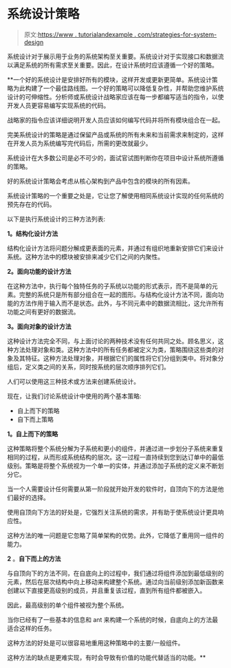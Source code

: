 # 系统设计策略

> 原文:[https://www . tutorialandexample . com/strategies-for-system-design](https://www.tutorialandexample.com/strategies-for-system-design)

系统设计对于展示用于业务的系统架构至关重要。系统设计对于实现接口和数据流以满足系统的所有需求至关重要。因此，在设计系统时应该遵循一个好的策略。

 **一个好的系统设计是安排好所有的模块，这样开发或更新更简单。系统设计策略为此构建了一个最佳路线图。一个好的策略可以降低复杂性，并帮助您维护系统设计的可伸缩性。分析师或系统设计战略家应该在每一步都编写适当的指令，以使开发人员更容易编写实现系统的代码。

战略家的指令应该详细说明开发人员应该如何编写代码并将所有模块组合在一起。

完美系统设计的策略是通过保留产品或系统的所有未来和当前需求来制定的，这样在开发人员为系统编写完代码后，所需的更改就最少。

系统设计在大多数公司是必不可少的，面试官试图判断你在项目中设计系统所遵循的策略。

好的系统设计策略会考虑从核心架构到产品中包含的模块的所有因素。

系统设计策略的一个重要之处是，它让您了解使用相同系统设计实现的任何系统的预先存在的代码。

以下是执行系统设计的三种方法列表:

**1。结构化设计方法**

结构化设计方法将问题分解成更表面的元素，并通过有组织地重新安排它们来设计系统。这种方法中的模块被安排来减少它们之间的内聚性。

**2。面向功能的设计方法**

在这种方法中，执行每个独特任务的子系统以功能的形式表示，而不是简单的元素。完整的系统只是所有部分组合在一起的图形。与结构化设计方法不同，面向功能的方法作用于输入而不是状态。此外，与不同元素中的数据流相比，这允许所有功能之间有更好的数据流。

**3。面向对象的设计方法**

这种设计方法完全不同，与上面讨论的两种技术没有任何共同之处。顾名思义，这种方法处理对象和类。这种方法中的所有任务都被定义为类，策略围绕这些类的对象及其特征。这种方法处理对象，并根据它们的属性将它们分组到类中。将对象分组后，定义类之间的关系，同时按系统的层次顺序排列它们。

人们可以使用这三种技术或方法来创建系统设计。

现在，让我们讨论系统设计中使用的两个基本策略:

*   自上而下的策略
*   自下而上策略

**1。自上而下的策略**

这种策略将整个系统分解为子系统和更小的组件，并通过进一步划分子系统来重复相同的过程，从而形成系统结构的层次。这一过程一直持续到您到达订单中的最低级别。策略是将整个系统视为一个单一的实体，并通过添加子系统的定义来不断划分它。

当一个人需要设计任何需要从第一阶段就开始开发的软件时，自顶向下的方法是他们最好的选择。

使用自顶向下方法的好处是，它强烈关注系统的需求，并有助于使系统设计更具响应性。

这种方法的唯一问题是它忽略了简单架构的优势。此外，它降低了重用同一组件的能力。

**2** 。**自下而上的方法**

与自顶向下的方法不同，在自底向上的过程中，我们通过将组件添加到最低级别的元素，然后在层次结构中向上移动来构建整个系统。通过向当前级别添加新函数来创建以下直接更高级别的成员，并且重复该过程，直到所有组件都被嵌入。

因此，最高级别的单个组件被视为整个系统。

当你已经有了一些基本的信息和 ant 来构建一个系统的时候，自底向上的方法最适合这样的任务。

这种方法的好处是可以很容易地重用这种策略中的主要/一般组件。

这种方法的缺点是更难实现，有时会导致有价值的功能代替适当的功能。**